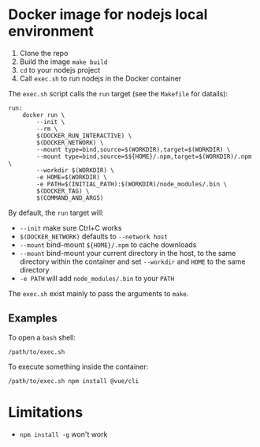 # Docker image for nodejs local environment

1. Clone the repo
2. Build the image `make build`
3. `cd` to your nodejs project
4. Call `exec.sh` to run nodejs in the Docker container

The `exec.sh` script calls the `run` target (see the `Makefile` for datails):

    run:
    	docker run \
    		--init \
    		--rm \
            $(DOCKER_RUN_INTERACTIVE) \
    		$(DOCKER_NETWORK) \
    		--mount type=bind,source=$(WORKDIR),target=$(WORKDIR) \
    		--mount type=bind,source=$${HOME}/.npm,target=$(WORKDIR)/.npm \
    		--workdir $(WORKDIR) \
    		-e HOME=$(WORKDIR) \
    		-e PATH=$(INITIAL_PATH):$(WORKDIR)/node_modules/.bin \
    		$(DOCKER_TAG) \
    		$(COMMAND_AND_ARGS)


By default, the `run` target will:

* `--init` make sure Ctrl+C works
* `$(DOCKER_NETWORK)` defaults to `--network host`
* `--mount` bind-mount `${HOME}/.npm` to cache downloads
* `--mount` bind-mount your current directory in the host, to the same directory
  within the container and set `--workdir` and `HOME` to the same directory
* `-e PATH` will add `node_modules/.bin` to your `PATH`

The `exec.sh` exist mainly to pass the arguments to `make`.


## Examples

To open a `bash` shell:

    /path/to/exec.sh

To execute something inside the container:

    /path/to/exec.sh npm install @vue/cli

# Limitations

* `npm install -g` won't work

